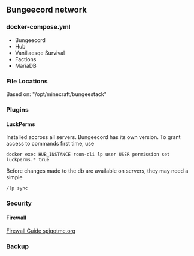 ## Bungeecord network
### docker-compose.yml
* Bungeecord
* Hub
* Vanillaesqe Survival
* Factions
* MariaDB

### File Locations
Based on: "/opt/minecraft/bungeestack"

### Plugins
#### LuckPerms
Installed accross all servers. Bungeecord has its own version. To grant access to commands first time, use

`docker exec HUB_INSTANCE rcon-cli lp user USER permission set luckperms.* true`

Before changes made to the db are available on servers, they may need a simple 

`/lp sync`



### Security
#### Firewall
[Firewall Guide spigotmc.org](https://www.spigotmc.org/wiki/firewall-guide/)

### Backup

